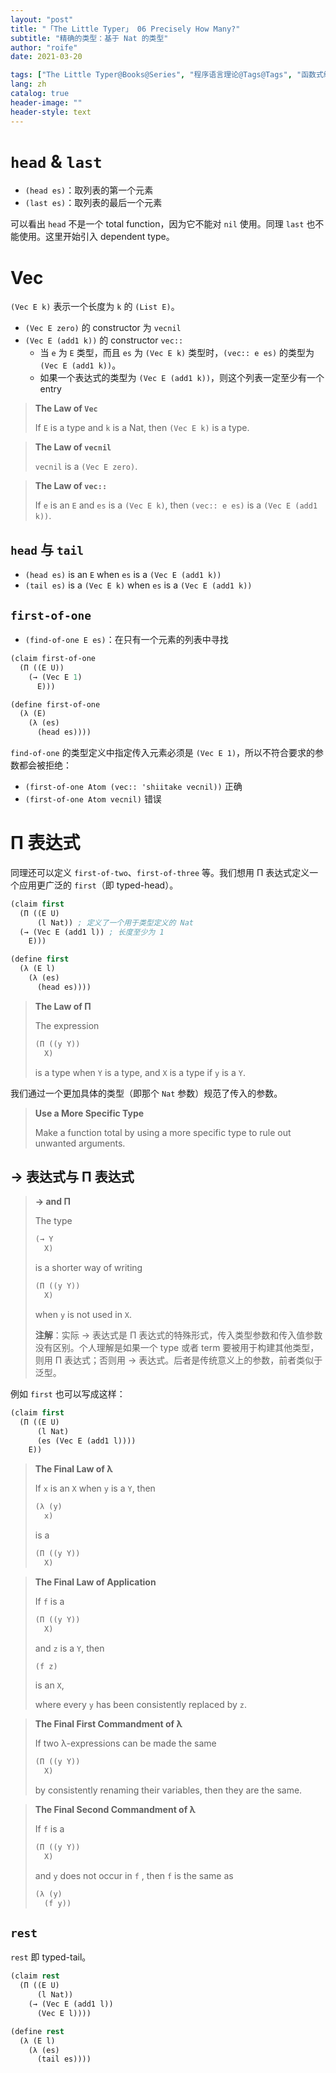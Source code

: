 ```yaml
---
layout: "post"
title: "「The Little Typer」 06 Precisely How Many?"
subtitle: "精确的类型：基于 Nat 的类型"
author: "roife"
date: 2021-03-20

tags: ["The Little Typer@Books@Series", "程序语言理论@Tags@Tags", "函数式编程@Tags@Tags", "Dependent Type@Tags@Tags", "Dan Friedman@Series@Series", "Pie@Languages@Tags"]
lang: zh
catalog: true
header-image: ""
header-style: text
---
```


# `head` & `last`

- `(head es)`：取列表的第一个元素
- `(last es)`：取列表的最后一个元素

可以看出 `head` 不是一个 total function，因为它不能对 `nil` 使用。同理 `last` 也不能使用。这里开始引入 dependent type。

# Vec

`(Vec E k)` 表示一个长度为 `k` 的 `(List E)`。
- `(Vec E zero)` 的 constructor 为 `vecnil`
- `(Vec E (add1 k))` 的 constructor `vec::`
  - 当 `e` 为 `E` 类型，而且 `es` 为 `(Vec E k)` 类型时，`(vec:: e es)` 的类型为 `(Vec E (add1 k))`。
  - 如果一个表达式的类型为 `(Vec E (add1 k))`，则这个列表一定至少有一个 entry

> **The Law of `Vec`**
>
> If `E` is a type and `k` is a Nat,
> then `(Vec E k)` is a type.

> **The Law of `vecnil`**
>
> `vecnil` is a `(Vec E zero)`.

> **The Law of `vec::`**
>
> If `e` is an `E` and `es` is a `(Vec E k)`,
> then `(vec:: e es)` is a `(Vec E (add1 k))`.

## `head` 与 `tail`

- `(head es)` is an `E` when `es` is a `(Vec E (add1 k))`
- `(tail es)` is a `(Vec E k)` when `es` is a `(Vec E (add1 k))`

## `first-of-one`

- `(find-of-one E es)`：在只有一个元素的列表中寻找

```lisp
(claim first-of-one
  (Π ((E U))
    (→ (Vec E 1)
      E)))

(define first-of-one
  (λ (E)
    (λ (es)
      (head es))))
```

`find-of-one` 的类型定义中指定传入元素必须是 `(Vec E 1)`，所以不符合要求的参数都会被拒绝：
- `(first-of-one Atom (vec:: 'shiitake vecnil))` 正确
- `(first-of-one Atom vecnil)` 错误

# Π 表达式

同理还可以定义 `first-of-two`、`first-of-three` 等。我们想用 Π 表达式定义一个应用更广泛的 `first`（即 typed-head）。

```lisp
(claim first
  (Π ((E U)
      (l Nat)) ; 定义了一个用于类型定义的 Nat
  (→ (Vec E (add1 l)) ; 长度至少为 1
    E)))

(define first
  (λ (E l)
    (λ (es)
      (head es))))
```

> **The Law of Π**
>
> The expression
>
> ```lisp
> (Π ((y Y))
>   X)
> ```
>
> is a type when `Y` is a type, and `X` is a type if `y` is a `Y`.

我们通过一个更加具体的类型（即那个 `Nat` 参数）规范了传入的参数。

> **Use a More Specific Type**
>
> Make a function total by using a more specific type to rule out unwanted arguments.

## → 表达式与 Π 表达式

> **→ and Π**
>
> The type
>
> ```java
> (→ Y
>   X)
> ```
>
> is a shorter way of writing
>
> ```java
> (Π ((y Y))
>   X)
> ```
>
> when `y` is not used in `X`.
>
> **注解**：实际 → 表达式是 Π 表达式的特殊形式，传入类型参数和传入值参数没有区别。个人理解是如果一个 type 或者 term 要被用于构建其他类型，则用 Π 表达式；否则用 → 表达式。后者是传统意义上的参数，前者类似于泛型。

例如 `first` 也可以写成这样：

```lisp
(claim first
  (Π ((E U)
      (l Nat)
      (es (Vec E (add1 l))))
    E))
```

> **The Final Law of λ**
>
> If `x` is an `X` when `y` is a `Y`, then
>
> ```lisp
> (λ (y)
>   x)
> ```
>
> is a
>
> ```lisp
> (Π ((y Y))
>   X)
> ```

> **The Final Law of Application**
>
> If `f` is a
>
> ```lisp
> (Π ((y Y))
>   X)
> ```
>
> and `z` is a `Y`, then
>
> ```lisp
> (f z)
> ```
>
> is an `X`,
>
> where every `y` has been consistently replaced by `z`.

> **The Final First Commandment of λ**
>
> If two λ-expressions can be made the same
>
> ```lisp
> (Π ((y Y))
>   X)
> ```
>
> by consistently renaming their variables, then they are the same.

> **The Final Second Commandment of λ**
>
> If `f` is a
>
> ```lisp
> (Π ((y Y))
>   X)
> ```
> and `y` does not occur in `f` , then `f` is the same as
>
> ```lisp
> (λ (y)
>   (f y))
> ```

## `rest`

`rest` 即 typed-tail。

```lisp
(claim rest
  (Π ((E U)
      (l Nat))
    (→ (Vec E (add1 l))
      (Vec E l))))

(define rest
  (λ (E l)
    (λ (es)
      (tail es))))
```